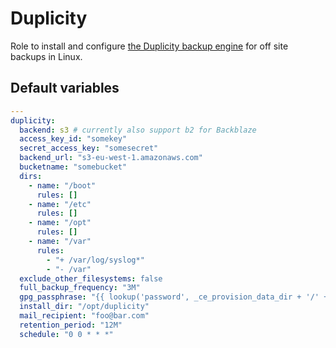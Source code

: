 # Duplicity
Role to install and configure [the Duplicity backup engine](https://duplicity.us/) for off site backups in Linux.

<!--TOC-->
<!--ENDTOC-->

<!--ROLEVARS-->
## Default variables
```yaml
---
duplicity:
  backend: s3 # currently also support b2 for Backblaze
  access_key_id: "somekey"
  secret_access_key: "somesecret"
  backend_url: "s3-eu-west-1.amazonaws.com"
  bucketname: "somebucket"
  dirs:
    - name: "/boot"
      rules: []
    - name: "/etc"
      rules: []
    - name: "/opt"
      rules: []
    - name: "/var"
      rules:
        - "+ /var/log/syslog*"
        - "- /var"
  exclude_other_filesystems: false
  full_backup_frequency: "3M"
  gpg_passphrase: "{{ lookup('password', _ce_provision_data_dir + '/' + inventory_hostname + '/duplicity-gpg-passphrase chars=ascii_letters,digits length=64') }}"
  install_dir: "/opt/duplicity"
  mail_recipient: "foo@bar.com"
  retention_period: "12M"
  schedule: "0 0 * * *"

```

<!--ENDROLEVARS-->
